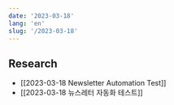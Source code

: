 ```yaml
---
date: '2023-03-18'
lang: 'en'
slug: '/2023-03-18'
---
```


## Research

- [[2023-03-18 Newsletter Automation Test]]
- [[2023-03-18 뉴스레터 자동화 테스트]]
